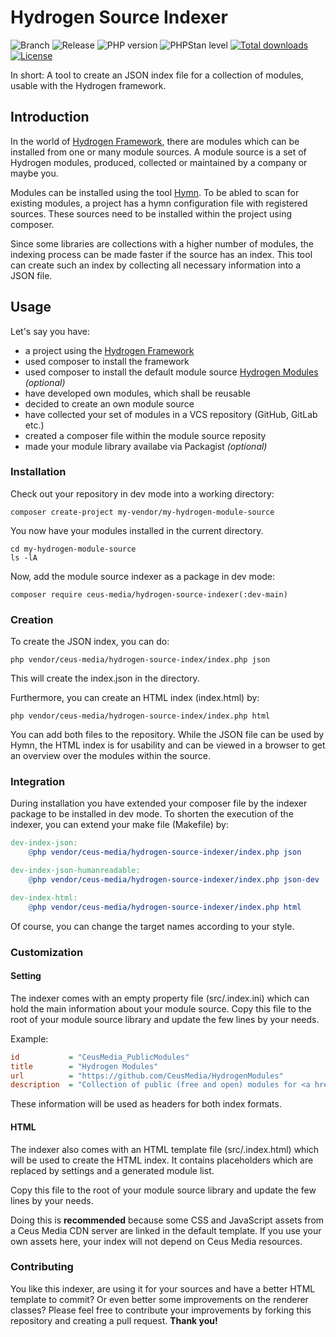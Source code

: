 # Hydrogen Source Indexer

![Branch](https://img.shields.io/badge/Branch-main-blue?style=flat-square)
![Release](https://img.shields.io/badge/Release-0.3.0-blue?style=flat-square)
![PHP version](https://img.shields.io/badge/PHP-%5E8.1-blue?style=flat-square&color=777BB4)
![PHPStan level](https://img.shields.io/badge/PHPStan_level-max+strict-darkgreen?style=flat-square)
[![Total downloads](http://img.shields.io/packagist/dt/ceus-media/common.svg?style=flat-square)](https://packagist.org/packages/ceus-media/common)
[![License](https://img.shields.io/packagist/l/ceus-media/common.svg?style=flat-square)](https://packagist.org/packages/ceus-media/common)

In short: A tool to create an JSON index file for a collection of modules, usable with the Hydrogen framework.

## Introduction

In the world of [Hydrogen Framework](https://github.com/CeusMedia/HydrogenFramework), there are modules which can be installed from one or many module sources.
A module source is a set of Hydrogen modules, produced, collected or maintained by a company or maybe you.

Modules can be installed using the tool [Hymn](https://github.com/CeusMedia/Hymn).
To be abled to scan for existing modules, a project has a hymn configuration file with registered sources.
These sources need to be installed within the project using composer.

Since some libraries are collections with a higher number of modules, the indexing process can be made faster if the source has an index.
This tool can create such an index by collecting all necessary information into a JSON file.

## Usage

Let's say you have:

- a project using the [Hydrogen Framework](https://github.com/CeusMedia/HydrogenFramework)
- used composer to install the framework
- used composer to install the default module source [Hydrogen Modules](https://github.com/CeusMedia/HydrogenModules) *(optional)*
- have developed own modules, which shall be reusable
- decided to create an own module source
- have collected your set of modules in a VCS repository (GitHub, GitLab etc.)
- created a composer file within the module source reposity
- made your module library availabe via Packagist *(optional)*

### Installation

Check out your repository in dev mode into a working directory:
```
composer create-project my-vendor/my-hydrogen-module-source
```
You now have your modules installed in the current directory.
```
cd my-hydrogen-module-source
ls -lA
```
Now, add the module source indexer as a package in dev mode:

```
composer require ceus-media/hydrogen-source-indexer(:dev-main)
```

### Creation

To create the JSON index, you can do:
```
php vendor/ceus-media/hydrogen-source-index/index.php json
```
This will create the index.json in the directory.

Furthermore, you can create an HTML index (index.html) by:
```
php vendor/ceus-media/hydrogen-source-index/index.php html
```
You can add both files to the repository.
While the JSON file can be used by Hymn, the HTML index is for usability and can be viewed in a browser to get an overview over the modules within the source.

### Integration

During installation you have extended your composer file by the indexer package to be installed in dev mode.
To shorten the execution of the indexer, you can extend your make file (Makefile) by:

```makefile
dev-index-json:
    @php vendor/ceus-media/hydrogen-source-indexer/index.php json

dev-index-json-humanreadable:
    @php vendor/ceus-media/hydrogen-source-indexer/index.php json-dev

dev-index-html:
    @php vendor/ceus-media/hydrogen-source-indexer/index.php html
```
Of course, you can change the target names according to your style.

### Customization

#### Setting

The indexer comes with an empty property file (src/.index.ini) which can hold the main information about your module source.
Copy this file to the root of your module source library and update the few lines by your needs.

Example:
```ini
id           = "CeusMedia_PublicModules"
title        = "Hydrogen Modules"
url          = "https://github.com/CeusMedia/HydrogenModules"
description  = "Collection of public (free and open) modules for <a href="https://github.com/CeusMedia/HydrogenFramework">Hydrogen Framework</a>"
```
These information will be used as headers for both index formats.

#### HTML
The indexer also comes with an HTML template file (src/.index.html) which will be used to create the HTML index. It contains placeholders which are replaced by settings and a generated module list.

Copy this file to the root of your module source library and update the few lines by your needs.

Doing this is **recommended** because some CSS and JavaScript assets from a Ceus Media CDN server are linked in the default template.
If you use your own assets here, your index will not depend on Ceus Media resources.

### Contributing
You like this indexer, are using it for your sources and have a better HTML template to commit? Or even better some improvements on the renderer classes?
Please feel free to contribute your improvements by forking this repository and creating a pull request. **Thank you!**
